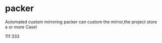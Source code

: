 # packer
Automated custom mirroring
packer can custom the mirror,the project store a or more Case!

111
333
